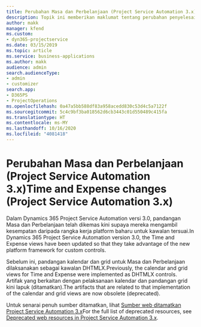 ```yaml
---
title: Perubahan Masa dan Perbelanjaan (Project Service Automation 3.x)
description: Topik ini memberikan maklumat tentang perubahan penyelesaian untuk Masa dan Perbelanjaan.
author: makk
manager: kfend
ms.custom:
- dyn365-projectservice
ms.date: 03/15/2019
ms.topic: article
ms.service: business-applications
ms.author: makk
audience: admin
search.audienceType:
- admin
- customizer
search.app:
- D365PS
- ProjectOperations
ms.openlocfilehash: 0a47a5bb588df83a958acedd830c53d4c5a7122f
ms.sourcegitcommit: 5c4c9bf3ba018562d6cb3443c01d550489c415fa
ms.translationtype: HT
ms.contentlocale: ms-MY
ms.lasthandoff: 10/16/2020
ms.locfileid: "4081418"
---
```

# <a name="time-and-expense-changes-project-service-automation-3x"></a><span data-ttu-id="488fe-103">Perubahan Masa dan Perbelanjaan (Project Service Automation 3.x)</span><span class="sxs-lookup"><span data-stu-id="488fe-103">Time and Expense changes (Project Service Automation 3.x)</span></span>

<span data-ttu-id="488fe-104">Dalam Dynamics 365 Project Service Automation versi 3.0, pandangan Masa dan Perbelanjaan telah dikemas kini supaya mereka mengambil kesempatan daripada rangka kerja platform baharu untuk kawalan tersuai.</span><span class="sxs-lookup"><span data-stu-id="488fe-104">In Dynamics 365 Project Service Automation version 3.0, the Time and Expense views have been updated so that they take advantage of the new platform framework for custom controls.</span></span>

<span data-ttu-id="488fe-105">Sebelum ini, pandangan kalendar dan grid untuk Masa dan Perbelanjaan dilaksanakan sebagai kawalan DHTMLX.</span><span class="sxs-lookup"><span data-stu-id="488fe-105">Previously, the calendar and grid views for Time and Expense were implemented as DHTMLX controls.</span></span> <span data-ttu-id="488fe-106">Artifak yang berkaitan dengan pelaksanaan kalendar dan pandangan grid kini lapuk (ditamatkan).</span><span class="sxs-lookup"><span data-stu-id="488fe-106">The artifacts that are related to that implementation of the calendar and grid views are now obsolete (deprecated).</span></span>

<span data-ttu-id="488fe-107">Untuk senarai penuh sumber ditamatkan, lihat [Sumber web ditamatkan Project Service Automation 3.x](web-resources-deprecated-v3.x.md)</span><span class="sxs-lookup"><span data-stu-id="488fe-107">For the full list of deprecated resources, see [Deprecated web resources in Project Service Automation 3.x](web-resources-deprecated-v3.x.md).</span></span>
